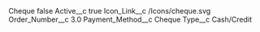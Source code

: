 <?xml version="1.0" encoding="UTF-8"?>
<CustomMetadata xmlns="http://soap.sforce.com/2006/04/metadata" xmlns:xsi="http://www.w3.org/2001/XMLSchema-instance" xmlns:xsd="http://www.w3.org/2001/XMLSchema">
    <label>Cheque</label>
    <protected>false</protected>
    <values>
        <field>Active__c</field>
        <value xsi:type="xsd:boolean">true</value>
    </values>
    <values>
        <field>Icon_Link__c</field>
        <value xsi:type="xsd:string">/Icons/cheque.svg</value>
    </values>
    <values>
        <field>Order_Number__c</field>
        <value xsi:type="xsd:double">3.0</value>
    </values>
    <values>
        <field>Payment_Method__c</field>
        <value xsi:type="xsd:string">Cheque</value>
    </values>
    <values>
        <field>Type__c</field>
        <value xsi:type="xsd:string">Cash/Credit</value>
    </values>
</CustomMetadata>
